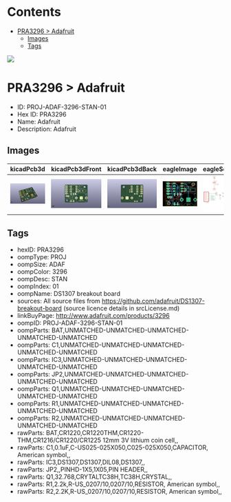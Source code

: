 



Contents
========

* [PRA3296 > Adafruit](#pra3296--adafruit)
	* [Images](#images)
	* [Tags](#tags)
  
![][im]
# PRA3296 > Adafruit

- ID: PROJ-ADAF-3296-STAN-01
- Hex ID: PRA3296
- Name: Adafruit
- Description: Adafruit

## Images
  
  

|kicadPcb3d|kicadPcb3dFront|kicadPcb3dBack|eagleImage|eagleSchemImage|
| :---: | :---: | :---: | :---: | :---: |
|[![kicadPcb3d](kicadPcb3d_140.png)](kicadPcb3d.png)|[![kicadPcb3dFront](kicadPcb3dFront_140.png)](kicadPcb3dFront.png)|[![kicadPcb3dBack](kicadPcb3dBack_140.png)](kicadPcb3dBack.png)|[![eagleImage](eagleImage_140.png)](eagleImage.png)|[![eagleSchemImage](eagleSchemImage_140.png)](eagleSchemImage.png)|

## Tags

- hexID: PRA3296
- oompType: PROJ
- oompSize: ADAF
- oompColor: 3296
- oompDesc: STAN
- oompIndex: 01
- oompName: DS1307 breakout board
- sources: All source files from https://github.com/adafruit/DS1307-breakout-board (source licence details in srcLicense.md)
- linkBuyPage: http://www.adafruit.com/products/3296
- oompID: PROJ-ADAF-3296-STAN-01
- oompParts: BAT,UNMATCHED-UNMATCHED-UNMATCHED-UNMATCHED-UNMATCHED
- oompParts: C1,UNMATCHED-UNMATCHED-UNMATCHED-UNMATCHED-UNMATCHED
- oompParts: IC3,UNMATCHED-UNMATCHED-UNMATCHED-UNMATCHED-UNMATCHED
- oompParts: JP2,UNMATCHED-UNMATCHED-UNMATCHED-UNMATCHED-UNMATCHED
- oompParts: Q1,UNMATCHED-UNMATCHED-UNMATCHED-UNMATCHED-UNMATCHED
- oompParts: R1,UNMATCHED-UNMATCHED-UNMATCHED-UNMATCHED-UNMATCHED
- oompParts: R2,UNMATCHED-UNMATCHED-UNMATCHED-UNMATCHED-UNMATCHED
- rawParts: BAT,CR1220,CR1220THM,CR1220-THM,CR1216/CR1220/CR1225 12mm 3V lithium coin cell,,
- rawParts: C1,0.1uF,C-US025-025X050,C025-025X050,CAPACITOR, American symbol,,
- rawParts: IC3,DS1307,DS1307,DIL08,DS1307,,
- rawParts: JP2,,PINHD-1X5,1X05,PIN HEADER,,
- rawParts: Q1,32.768,CRYTALTC38H,TC38H,CRYSTAL,,
- rawParts: R1,2.2k,R-US_0207/10,0207/10,RESISTOR, American symbol,,
- rawParts: R2,2.2K,R-US_0207/10,0207/10,RESISTOR, American symbol,,



[im]: kicadPcb3d_450.png
